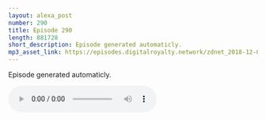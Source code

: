 ```yaml
---
layout: alexa_post
number: 290
title: Episode 290
length: 881728
short_description: Episode generated automaticly.
mp3_asset_link: https://episodes.digitalroyalty.network/zdnet_2018-12-01_01-00-09.mp3
---
```


Episode generated automaticly.

<audio controls>
    <source src="{{ page.mp3_asset_link }}" type="audio/mpeg">
</audio>